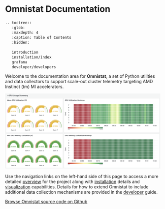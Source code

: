 # Omnistat Documentation


```eval_rst
.. toctree::
   :glob:
   :maxdepth: 4
   :caption: Table of Contents
   :hidden:

   introduction
   installation/index
   grafana
   developer/developers
```

Welcome to the documentation area for **Omnistat**, a set of Python utilities and data collectors to support scale-out cluster telemetry targeting AMD Instinct (tm) MI accelerators.

[![intro](images/omnistat_intro.png)](images/omnistat_intro.png)


 Use the navigation links on the left-hand side of this page to access a more detailed [overview](introduction.md) for the project along with [installation](installation/index.md) details and [visualization](grafana.md)  capabilities. Details for how to extend Omnistat to include additional data collection mechanisms are provided in the [developer](developer/developers.md) guide.

 [Browse Omnistat source code on Github](https://github.com/AMDResearch/omnistat)